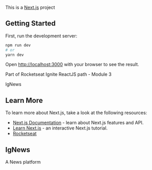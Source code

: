 This is a [Next.js](https://nextjs.org/) project

## Getting Started

First, run the development server:

```bash
npm run dev
# or
yarn dev
```

Open [http://localhost:3000](http://localhost:3000) with your browser to see the result.

Part of Rocketseat Ignite ReactJS path - Module 3

IgNews

## Learn More

To learn more about Next.js, take a look at the following resources:

- [Next.js Documentation](https://nextjs.org/docs) - learn about Next.js features and API.
- [Learn Next.js](https://nextjs.org/learn) - an interactive Next.js tutorial.
- [Rocketseat](https://rocketseat.com.br)

## IgNews

A News platform
